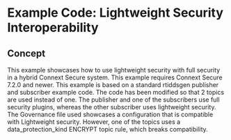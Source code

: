 # Example Code: Lightweight Security Interoperability

## Concept

This example showcases how to use lightweight security with full security in a
hybrid Connext Secure system. This example requires Connext Secure 7.2.0 and
newer. This example is based on a standard rtiddsgen publisher and subscriber
example code. The code has been modified so that 2 topics are used instead of
one. The publisher and one of the subscribers use full security plugins, whereas
the other subscriber uses lightweight security. The Governance file used
showcases a configuration that is compatible with Lightweight security. However,
one of the topics uses a data_protection_kind ENCRYPT topic rule, which breaks compatibility.
